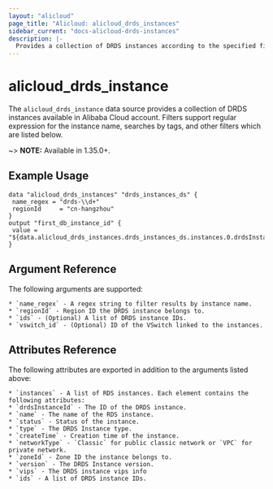 ```yaml
---
layout: "alicloud"
page_title: "Alicloud: alicloud_drds_instances"
sidebar_current: "docs-alicloud-drds-instances"
description: |-
  Provides a collection of DRDS instances according to the specified filters.
---
```


 # alicloud_drds_instance
 
 The `alicloud_drds_instance` data source provides a collection of DRDS instances available in Alibaba Cloud account.
Filters support regular expression for the instance name, searches by tags, and other filters which are listed below.


~> **NOTE:** Available in 1.35.0+.


 ## Example Usage
 
 ```
data "alicloud_drds_instances" "drds_instances_ds" {
  name_regex = "drds-\\d+"
  regionId     = "cn-hangzhou"
}
 output "first_db_instance_id" {
  value = "${data.alicloud_drds_instances.drds_instances_ds.instances.0.drdsInstanceId}"
}
```

 ## Argument Reference
 
 The following arguments are supported:
 
    * `name_regex` - A regex string to filter results by instance name.
    * `regionId` - Region ID the DRDS instance belongs to.
    * `ids` - (Optional) A list of DRDS instance IDs.
    * `vswitch_id` - (Optional) ID of the VSwitch linked to the instances.

 
 ## Attributes Reference
 
 The following attributes are exported in addition to the arguments listed above:
 
    * `instances` - A list of RDS instances. Each element contains the following attributes:
    * `drdsInstanceId` - The ID of the DRDS instance.
    * `name` - The name of the RDS instance.
    * `status` - Status of the instance.
    * `type` - The DRDS Instance type.
    * `createTime` - Creation time of the instance.
    * `networkType` - `Classic` for public classic network or `VPC` for private network.
    * `zoneId` - Zone ID the instance belongs to.
    * `version` - The DRDS Instance version.
    * `vips` - The DRDS instance vips info
    * `ids` - A list of DRDS instance IDs.